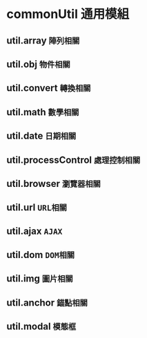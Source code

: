 # commonUtil 通用模組


## util.array `陣列相關`

## util.obj `物件相關`

## util.convert `轉換相關`

## util.math `數學相關`

## util.date `日期相關`

## util.processControl `處理控制相關`

## util.browser `瀏覽器相關`

## util.url `URL相關`

## util.ajax `AJAX`

## util.dom `DOM相關`

## util.img `圖片相關`

## util.anchor `錨點相關`

## util.modal `模態框`
